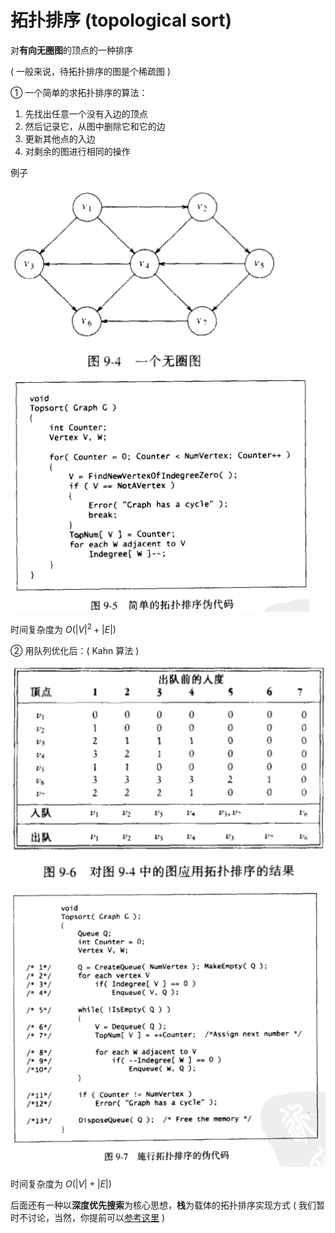# 拓扑排序 (topological sort)
对**有向无圈图**的顶点的一种排序

( 一般来说，待拓扑排序的图是个稀疏图 )

① 一个简单的求拓扑排序的算法：

1. 先找出任意一个没有入边的顶点
2. 然后记录它，从图中删除它和它的边
3. 更新其他点的入边
4. 对剩余的图进行相同的操作

例子

![](image/2021-12-15-18-08-03.png)

![](image/2021-12-15-18-04-28.png)

时间复杂度为 $O({|V|}^2+|E|)$

② 用队列优化后：( Kahn 算法 )

![](image/2021-12-15-18-04-52.png)

![](image/2021-12-15-18-05-03.png)

时间复杂度为 $O(|V|+|E|)$

后面还有一种以**深度优先搜索**为核心思想，**栈**为载体的拓扑排序实现方式 ( 我们暂时不讨论，当然，你提前可以[参考这里](https://www.geeksforgeeks.org/topological-sorting/) )